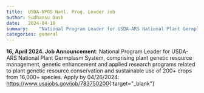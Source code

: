 ```yaml
---
title:	USDA-NPGS Natl. Prog. Leader Job   
author:	Sudhansu Dash  
date:	2024-04-18  
summary:	"National Program Leader for USDA-ARS National Plant Germplasm System."    
categories: general    
---
```


**16, April 2024. Job Announcement**:  National Program Leader for USDA-ARS National Plant Germplasm System, comprising plant genetic resource management, genetic enhancement and applied research programs related to plant genetic resource conservation and sustainable use of 200+ crops from 16,000+ species. Apply by 04/26/2024: <https://www.usajobs.gov/job/783750200>{:target="_blank"}  






